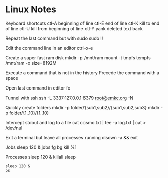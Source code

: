 # Linux Notes

Keyboard shortcuts
    ctl-A   beginning of line
    ctl-E   end of line
    ctl-K   kill to end of line
    ctl-U   kill from beginning of line
    ctl-Y   yank deleted text back

Repeat the last command but with sudo
    sudo !!

Edit the command line in an editor
    ctrl-x-e

Create a super fast ram disk
    mkdir -p /mnt/ram
    mount -t tmpfs tempfs /mnt/ram -o size=8192M

Execute a command that is not in the history
    Precede the command with a space

Open last command in editor
    fc

Tunnel with ssh
    ssh -L 3337:127.0.0.1:6379 root@emkc.org -N

Quickly create folders
    mkdir -p folder/{sub1,sub2}/{sub1,sub2,sub3}
    mkdir -p folder/{1..10}/{1..10}

Intercept stdout and log to a file
    cat cosmo.txt | tee -a log.txt | cat > /dev/nul

Exit a terminal but leave all processes running
    disown -a && exit

Jobs
    sleep 120 &
    jobs
    fg
    bg
    kill %1

Processes
    sleep 120 &
    killall sleep


    sleep 120 &
    ps

